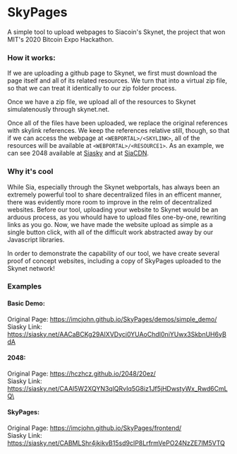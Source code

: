 # SkyPages
A simple tool to upload webpages to Siacoin's Skynet, the project that won MIT's 2020 Bitcoin Expo Hackathon.

### How it works:

If we are uploading a github page to Skynet, we first must download the page itself and all of its related resources. We turn that into a virtual zip file, so that we can treat it identically to our zip folder process.

Once we have a zip file, we upload all of the resources to Skynet simulatenously through skynet.net. 

Once all of the files have been uploaded, we replace the original references with skylink references.
We keep the references relative still, though, so that if we can access the webpage at `<WEBPORTAL>/<SKYLINK>`, all of the resources will be available at `<WEBPORTAL>/<RESOURCE1>`. As an example, we can see 2048 available at [Siasky](https://siasky.net/CAAl5W2XQYN3qlQRvIq5G8iz1Jf5jHDwstyWx_Rwd6CmLQ) and at [SiaCDN](https://siacdn.com/CAAl5W2XQYN3qlQRvIq5G8iz1Jf5jHDwstyWx_Rwd6CmLQ).

### Why it's cool

While Sia, especially through the Skynet webportals, has always been an extremely powerful tool to share decentralized files in an efficent manner, there was evidently more room to improve in the relm of decentralized websites. Before our tool, uploading your website to Skynet would be an arduous process, as you whould have to upload files one-by-one, rewriting links as you go. Now, we have made the website upload as simple as a single button click, with all of the difficult work abstracted away by our Javascript libraries. 

In order to demonstrate the capability of our tool, we have create several proof of concept websites, including a copy of SkyPages uploaded to the Skynet network!

### Examples
#### Basic Demo:
Original Page: https://imcjohn.github.io/SkyPages/demos/simple_demo/ \
Siasky Link: https://siasky.net/AACaBCKg29AIXVDyci0YUAoChdI0niYUwx3SkbnUH6yBdA

#### 2048:
Original Page: https://hczhcz.github.io/2048/20ez/ \
Siasky Link: https://siasky.net/CAAl5W2XQYN3qlQRvIq5G8iz1Jf5jHDwstyWx_Rwd6CmLQ\

#### SkyPages:
Original Page: https://imcjohn.github.io/SkyPages/frontend/ \
Siasky Link: https://siasky.net/CABMLShr4jkikvB15sd9cIP8LrfrmVePO24NzZE7lM5VTQ
